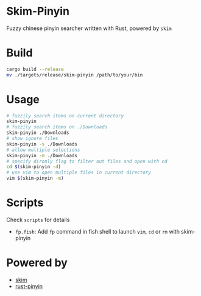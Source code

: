 # Skim-Pinyin

Fuzzy chinese pinyin searcher written with Rust, powered by `skim`

# Build

```bash
cargo build --release
mv ./targets/release/skim-pinyin /path/to/your/bin
```

# Usage

```bash
# fuzzily search items on current directory
skim-pinyin
# fuzzily search items on ./Downloads
skim-pinyin ./Downloads
# show ignore files
skim-pinyin -s ./Downloads
# allow multiple selections
skim-pinyin -m ./Downloads
# specify dironly flag to filter out files and open with cd
cd $(skim-pinyin -d)
# use vim to open multiple files in current directory
vim $(skim-pinyin -m)
```

# Scripts

Check `scripts` for details

* `fp.fish`: Add `fp` command in fish shell to launch `vim`, `cd` or `rm` with skim-pinyin

# Powered by

* [skim](https://github.com/lotabout/skim)
* [rust-pinyin](https://github.com/mozillazg/rust-pinyin)
